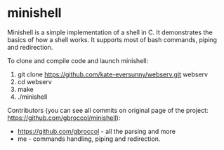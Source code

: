 # minishell

Minishell is a simple implementation of a shell in C. It demonstrates the basics of how a shell works.
It supports most of bash commands, piping and redirection.

To clone and compile code and launch minishell:
1. git clone https://github.com/kate-eversunny/webserv.git webserv
2. cd webserv
3. make
4. ./minishell

Contributors (you can see all commits on original page of the project: https://github.com/gbroccol/minishell):

- https://github.com/gbroccol - all the parsing and more
- me - commands handling, piping and redirection.
